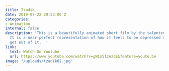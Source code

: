 ```yaml
---
title: Tzadik
date: 2019-07-22 20:53:00 Z
categories:
- Animation
internal: false
description: 'This is a beautifully animated short film by the talented Oriel Berkovits.
  It is a near-perfect representation of how it feels to be depressed and trying to
  get out of it.  '
link:
  text: Watch On Youtube
  url: https://www.youtube.com/watch?v=gW1x51zezqE&feature=youtu.be
image: "/uploads/tzadik02.jpg"
---
```


